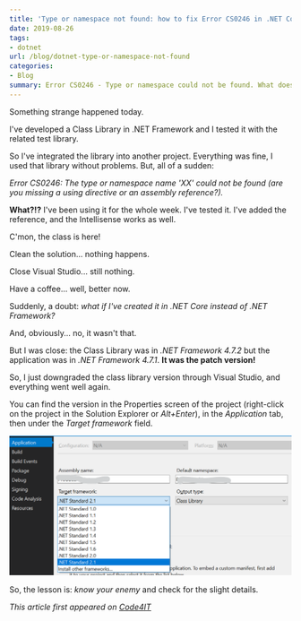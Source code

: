 ```yaml
---
title: 'Type or namespace not found: how to fix Error CS0246 in .NET Core'
date: 2019-08-26
tags:
- dotnet
url: /blog/dotnet-type-or-namespace-not-found
categories:
- Blog
summary: Error CS0246 - Type or namespace could not be found. What does it mean? Why does it happen? How can you solve it?
---
```


Something strange happened today.

I've developed a Class Library in .NET Framework and I tested it with the related test library.

So I've integrated the library into another project. Everything was fine, I used that library without problems.
But, all of a sudden:

_Error CS0246: The type or namespace name 'XX' could not be found (are you missing a using directive or an assembly reference?)._

**What?!?** I've been using it for the whole week. I've tested it. I've added the reference, and the Intellisense works as well.

C'mon, the class is here!

Clean the solution... nothing happens.

Close Visual Studio... still nothing.

Have a coffee... well, better now.

Suddenly, a doubt: _what if I've created it in .NET Core instead of .NET Framework?_

And, obviously... no, it wasn't that.

But I was close: the Class Library was in _.NET Framework 4.7.2_ but the application was in _.NET Framework 4.7.1_. **It was the patch version!**

So, I just downgraded the class library version through Visual Studio, and everything went well again.

You can find the version in the Properties screen of the project (right-click on the project in the Solution Explorer or _Alt+Enter_), in the _Application_ tab, then under the _Target framework_ field.

![.NET version selection on Visual Studio 2019](./dotnet-version-selector.png "How to select .NET version on Visual Studio 2019")

So, the lesson is: _know your enemy_ and check for the slight details.

_This article first appeared on [Code4IT](https://www.code4it.dev/)_
